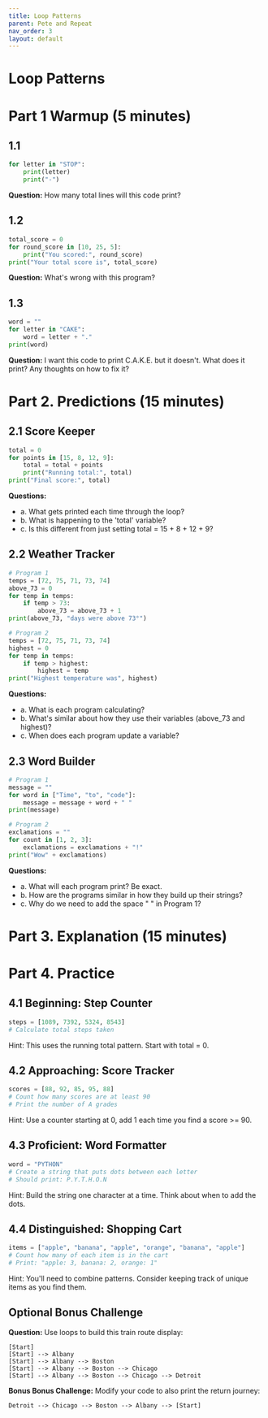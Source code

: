 ```yaml
---
title: Loop Patterns
parent: Pete and Repeat
nav_order: 3
layout: default
---
```


# Loop Patterns

# Part 1 Warmup (5 minutes)

## 1.1

```python
for letter in "STOP":
    print(letter)
    print("-")
```

**Question:** How many total lines will this code print?

## 1.2

```python
total_score = 0
for round_score in [10, 25, 5]:
    print("You scored:", round_score)
print("Your total score is", total_score)
```

**Question:** What's wrong with this program?

## 1.3

```python
word = ""
for letter in "CAKE":
    word = letter + "."
print(word)
```

**Question:** I want this code to print C.A.K.E. but it doesn't. What does it print? Any thoughts on how to fix it?

# Part 2. Predictions (15 minutes)

## 2.1 Score Keeper

```python
total = 0
for points in [15, 8, 12, 9]:
    total = total + points
    print("Running total:", total)
print("Final score:", total)
```

**Questions:**

- a. What gets printed each time through the loop?
- b. What is happening to the 'total' variable?
- c. Is this different from just setting total = 15 + 8 + 12 + 9?

## 2.2 Weather Tracker

```python
# Program 1
temps = [72, 75, 71, 73, 74]
above_73 = 0
for temp in temps:
    if temp > 73:
        above_73 = above_73 + 1
print(above_73, "days were above 73°")
```

```python
# Program 2
temps = [72, 75, 71, 73, 74]
highest = 0
for temp in temps:
    if temp > highest:
        highest = temp
print("Highest temperature was", highest)
```

**Questions:**

- a. What is each program calculating?
- b. What's similar about how they use their variables (above_73 and highest)?
- c. When does each program update a variable?

## 2.3 Word Builder

```python
# Program 1
message = ""
for word in ["Time", "to", "code"]:
    message = message + word + " "
print(message)
```

```python
# Program 2
exclamations = ""
for count in [1, 2, 3]:
    exclamations = exclamations + "!"
print("Wow" + exclamations)
```

**Questions:**

- a. What will each program print? Be exact.
- b. How are the programs similar in how they build up their strings?
- c. Why do we need to add the space " " in Program 1?

# Part 3. Explanation (15 minutes)

# Part 4. Practice

## 4.1 Beginning: Step Counter
```python
steps = [1089, 7392, 5324, 8543]
# Calculate total steps taken
```
Hint: This uses the running total pattern. Start with total = 0.

## 4.2 Approaching: Score Tracker
```python
scores = [88, 92, 85, 95, 88]
# Count how many scores are at least 90
# Print the number of A grades
```
Hint: Use a counter starting at 0, add 1 each time you find a score >= 90.
## 4.3 Proficient: Word Formatter
```python
word = "PYTHON"
# Create a string that puts dots between each letter
# Should print: P.Y.T.H.O.N
```
Hint: Build the string one character at a time. Think about when to add the dots.
## 4.4 Distinguished: Shopping Cart
```python
items = ["apple", "banana", "apple", "orange", "banana", "apple"]
# Count how many of each item is in the cart
# Print: "apple: 3, banana: 2, orange: 1"
```
Hint: You'll need to combine patterns. Consider keeping track of unique items as you find them.

## Optional Bonus Challenge

**Question:** Use loops to build this train route display:

```
[Start]
[Start] --> Albany
[Start] --> Albany --> Boston
[Start] --> Albany --> Boston --> Chicago
[Start] --> Albany --> Boston --> Chicago --> Detroit
```

**Bonus Bonus Challenge:** Modify your code to also print the return journey:

```
Detroit --> Chicago --> Boston --> Albany --> [Start]
```
